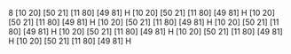 8
[10 20] [50 21] [11 80] [49 81] H
[10 20] [50 21] [11 80] [49 81] H
[10 20] [50 21] [11 80] [49 81] H
[10 20] [50 21] [11 80] [49 81] H
[10 20] [50 21] [11 80] [49 81] H
[10 20] [50 21] [11 80] [49 81] H
[10 20] [50 21] [11 80] [49 81] H
[10 20] [50 21] [11 80] [49 81] H
